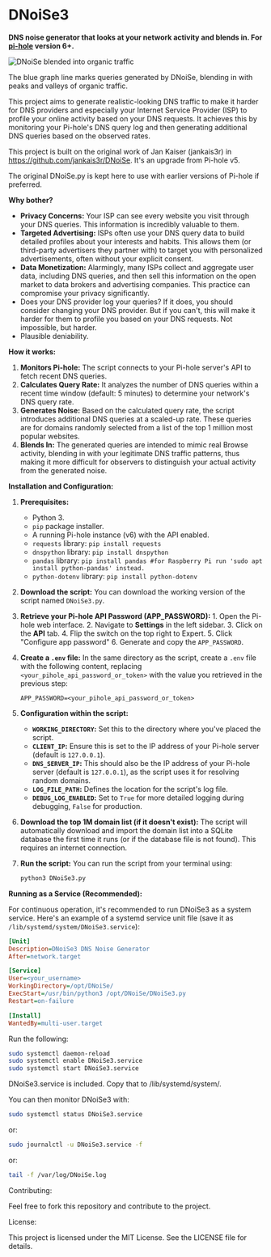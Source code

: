 # DNoiSe3

**DNS noise generator that looks at your network activity and blends in. For [pi-hole](https://pi-hole.net) version 6+.**


![DNoiSe blended into organic traffic](https://github.com/jankais3r/DNoiSe/blob/master/traffic.png)

The blue graph line marks queries generated by DNoiSe, blending in with peaks and valleys of organic traffic.

This project aims to generate realistic-looking DNS traffic to make it harder for DNS providers and especially your Internet Service Provider (ISP) to profile your online activity based on your DNS requests. It achieves this by monitoring your Pi-hole's DNS query log and then generating additional DNS queries based on the observed rates.

This project is built on the original work of Jan Kaiser (jankais3r) in https://github.com/jankais3r/DNoiSe. It's an upgrade from Pi-hole v5.

The original DNoiSe.py is kept here to use with earlier versions of Pi-hole if preferred.

**Why bother?**

* **Privacy Concerns:** Your ISP can see every website you visit through your DNS queries. This information is incredibly valuable to them.
* **Targeted Advertising:** ISPs often use your DNS query data to build detailed profiles about your interests and habits. This allows them (or third-party advertisers they partner with) to target you with personalized advertisements, often without your explicit consent.
* **Data Monetization:** Alarmingly, many ISPs collect and aggregate user data, including DNS queries, and then sell this information on the open market to data brokers and advertising companies. This practice can compromise your privacy significantly.
* Does your DNS provider log your queries? If it does, you should consider changing your DNS provider. But if you can't, this will make it harder for them to profile you based on your DNS requests. Not impossible, but harder.
* Plausible deniability.

**How it works:**

1.  **Monitors Pi-hole:** The script connects to your Pi-hole server's API to fetch recent DNS queries.
2.  **Calculates Query Rate:** It analyzes the number of DNS queries within a recent time window (default: 5 minutes) to determine your network's DNS query rate.
3.  **Generates Noise:** Based on the calculated query rate, the script introduces additional DNS queries at a scaled-up rate. These queries are for domains randomly selected from a list of the top 1 million most popular websites.
4.  **Blends In:** The generated queries are intended to mimic real Browse activity, blending in with your legitimate DNS traffic patterns, thus making it more difficult for observers to distinguish your actual activity from the generated noise.

**Installation and Configuration:**

1.  **Prerequisites:**
    * Python 3.
    * `pip` package installer.
    * A running Pi-hole instance (v6) with the API enabled.
    * `requests` library: `pip install requests`
    * `dnspython` library: `pip install dnspython`
    * `pandas` library: `pip install pandas #for Raspberry Pi run 'sudo apt install python-pandas' instead.`
    * `python-dotenv` library: `pip install python-dotenv`

2.  **Download the script:** You can download the working version of the script named `DNoiSe3.py`.

3.  **Retrieve your Pi-hole API Password (APP_PASSWORD):**
        1.  Open the Pi-hole web interface.
        2.  Navigate to **Settings** in the left sidebar.
        3.  Click on the **API** tab.
	4.  Flip the switch on the top right to Expert.
	5.  Click "Configure app password"
        6.  Generate and copy the `APP_PASSWORD`.

4.  **Create a `.env` file:** In the same directory as the script, create a `.env` file with the following content, replacing `<your_pihole_api_password_or_token>` with the value you retrieved in the previous step:

    ```env
    APP_PASSWORD=<your_pihole_api_password_or_token>
    ```

5.  **Configuration within the script:**
    * **`WORKING_DIRECTORY`:** Set this to the directory where you've placed the script.
    * **`CLIENT_IP`:** Ensure this is set to the IP address of your Pi-hole server (default is `127.0.0.1`).
    * **`DNS_SERVER_IP`:** This should also be the IP address of your Pi-hole server (default is `127.0.0.1`), as the script uses it for resolving random domains.
    * **`LOG_FILE_PATH`:** Defines the location for the script's log file.
    * **`DEBUG_LOG_ENABLED`:** Set to `True` for more detailed logging during debugging, `False` for production.

6.  **Download the top 1M domain list (if it doesn't exist):** The script will automatically download and import the domain list into a SQLite database the first time it runs (or if the database file is not found). This requires an internet connection.

7.  **Run the script:** You can run the script from your terminal using:

    ```bash
    python3 DNoiSe3.py
    ```

**Running as a Service (Recommended):**

For continuous operation, it's recommended to run DNoiSe3 as a system service. Here's an example of a systemd service unit file (save it as `/lib/systemd/system/DNoiSe3.service`):

```ini
[Unit]
Description=DNoiSe3 DNS Noise Generator
After=network.target

[Service]
User=<your_username>
WorkingDirectory=/opt/DNoiSe/
ExecStart=/usr/bin/python3 /opt/DNoiSe/DNoiSe3.py
Restart=on-failure

[Install]
WantedBy=multi-user.target
```

Run the following:

```bash
sudo systemctl daemon-reload
sudo systemctl enable DNoiSe3.service
sudo systemctl start DNoiSe3.service
```
DNoiSe3.service is included. Copy that to /lib/systemd/system/.

You can then monitor DNoiSe3 with:

```bash
sudo systemctl status DNoiSe3.service
```
or:
```bash
sudo journalctl -u DNoiSe3.service -f
```
or:
```bash
tail -f /var/log/DNoiSe.log
```

Contributing:

Feel free to fork this repository and contribute to the project.

License:

This project is licensed under the MIT License. See the LICENSE file for details.

